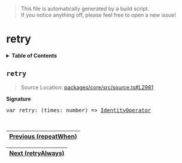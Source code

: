> This file is automatically generated by a build script.<br>If you notice anything off, please feel free to open a new issue!

# retry

<details><summary><b>Table of Contents</b></summary>

1. [<code>retry</code>](#retry)</details>

## <a name="retry"></a><code>retry</code>

> Source Location: [packages\/core\/src\/source.ts#L2981](..\/..\/packages\/core\/src\/source.ts#L2981)

<b>Signature</b>

<pre>var retry: (times: number) =&gt; <a href="001-IdentityOperator.md#IdentityOperator">IdentityOperator</a></pre><br>

| [Previous \(repeatWhen\)](058-repeatWhen.md#readme) |
| --- |

<div align="right">

| [Next \(retryAlways\)](060-retryAlways.md#readme) |
| --- |
</div>
